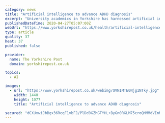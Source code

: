 ```yaml
---
category: news
title: "Artificial intelligence to advance ADHD diagnosis"
excerpt: "University academics in Yorkshire has harnessed artificial intelligence to aid the diagnosis of attention deficit hyperactivity disorder (ADHD), which could result in major cost savings for the NHS."
publishedDateTime: 2020-04-27T05:07:00Z
webUrl: "https://www.yorkshirepost.co.uk/health/artificial-intelligence-advance-adhd-diagnosis-2547301"
type: article
quality: 37
heat: 37
published: false

provider:
  name: The Yorkshire Post
  domain: yorkshirepost.co.uk

topics:
  - AI

images:
  - url: "https://www.yorkshirepost.co.uk/webimg/QVNIMTE0Njg1NTky.jpg"
    width: 1440
    height: 1077
    title: "Artificial intelligence to advance ADHD diagnosis"

secured: "dCXUxwiJbBgx36RcqF1vbFJ/PlDd0GZhGTYHL+ByGn0RGLM75croQMMMdVInMMFzpm6xNQUiLq67v3K034KzTGa8duxxPp/nepc7De9f9AIAxWg1aeUs9jHl4C4qepLWF7HL1AkYwLR3vlVpPahfizERY8miGCrk2UIMIEEzZRgWUgOnJ+FoiT5Um99oINoe3pQKE9AhHbbxJ4h1effYsB5+SL7tSAqsszcpVFQ09baQ+PLoyeyUG4R1VaIL0P1mSvO5v0Q5LOv4vtlChwn9LbVV4qG7HGI2oMzpnxbQqsOCHf94iTQD7eduEKriWoHGuu8JiZAIuqw/AZj2reaOY28N4x+zTfBcx3OzRkkRDf6IBWRJKNg99SsPnh9YtdDz1MTafKPPv8s3whZALX5MgMoqnuGgIjH4td+NsTJFBUB8JvkcM+0m3YObWq7VMQ1PjfnuiXtitczIThcks/n0ttI+WunlLS88nVbeiEEkDS4=;dsKvXdMkcuLPxwT0XXHYPQ=="
---
```


